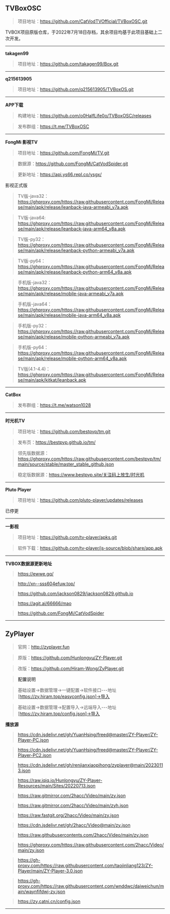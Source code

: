 ## **TVBoxOSC**

>项目地址：https://github.com/CatVodTVOfficial/TVBoxOSC.git

TVBOX项目原版仓库，于2022年7月18日存档，其余项目均基于此项目基础上二次开发。

---
**takagen99**

>项目地址：https://github.com/takagen99/Box.git

---
**q215613905**

>项目地址：https://github.com/q215613905/TVBoxOS.git

---
**APP下载**

>构建地址：https://github.com/o0HalfLife0o/TVBoxOSC/releases

>发布群组：https://t.me/TVBoxOSC

---
**FongMi 影视TV**

>项目地址：https://github.com/FongMi/TV.git

>数据源：https://github.com/FongMi/CatVodSpider.git

>更新地址：https://api.ys66.repl.co/ysgx/

影视正式版

>TV版-java32：https://ghproxy.com/https://raw.githubusercontent.com/FongMi/Release/main/apk/release/leanback-java-armeabi_v7a.apk

>TV版-java64: https://ghproxy.com/https://raw.githubusercontent.com/FongMi/Release/main/apk/release/leanback-java-arm64_v8a.apk

>TV版-py32：https://ghproxy.com/https://raw.githubusercontent.com/FongMi/Release/main/apk/release/leanback-python-armeabi_v7a.apk

>TV版-py64：https://ghproxy.com/https://raw.githubusercontent.com/FongMi/Release/main/apk/release/leanback-python-arm64_v8a.apk

>手机版-java32：https://ghproxy.com/https://raw.githubusercontent.com/FongMi/Release/main/apk/release/mobile-java-armeabi_v7a.apk

>手机版-java64：https://ghproxy.com/https://raw.githubusercontent.com/FongMi/Release/main/apk/release/mobile-java-arm64_v8a.apk

>手机版-py32：https://ghproxy.com/https://raw.githubusercontent.com/FongMi/Release/main/apk/release/mobile-python-armeabi_v7a.apk

>手机版-py64：https://ghproxy.com/https://raw.githubusercontent.com/FongMi/Release/main/apk/release/mobile-python-arm64_v8a.apk

>TV版(4.1-4.4)：https://ghproxy.com/https://raw.githubusercontent.com/FongMi/Release/main/apk/kitkat/leanback.apk

---
**CatBox**
>发布群组：https://t.me/watson1028

---
**时光机TV**

>项目地址：https://github.com/bestpvp/tm.git

>发布页：https://bestpvp.github.io/tm/

>领先版数据源：https://ghproxy.com/https://raw.githubusercontent.com/bestpvp/tm/main/source/stable/master_stable_github.json

>稳定版数据源：https://www.bestpvp.site/关注码上放生/时光机

---
**Pluto Player**

>项目地址：https://github.com/pluto-player/updates/releases

已停更

---

**一影视**

>项目地址：https://github.com/tv-player/apks.git

>软件下载：https://github.com/tv-player/js-source/blob/share/app.apk

---
**TVBOX数据源更新地址**

>https://ewwe.gq/

>http://xn--sss604efuw.top/

>https://github.com/jackson0829/jackson0829.github.io

>https://agit.ai/66666/mao

>https://github.com/FongMi/CatVodSpider

---
## **ZyPlayer**

>官网：http://zyplayer.fun

>原版：https://github.com/Hunlongyu/ZY-Player.git

>改版：https://github.com/Hiram-Wong/ZyPlayer.git



>**配置说明**

>基础设置->数据管理->一键配置->软件接口---地址[https://zy.hiram.top/easyconfig.json]->导入

>基础设置->数据管理->配置导入->远端导入---地址[https://zy.hiram.top/config.json]->导入

**播放源**
>https://cdn.jsdelivr.net/gh/YuanHsing/freed@master/ZY-Player/ZY-Player-PC.json

>https://cdn.jsdelivr.net/gh/YuanHsing/freed@master/ZY-Player/ZY-Player-PC2.json

>https://cdn.jsdelivr.net/gh/renjianxiaopihong/zyplayer@main/20230113.json

>https://raw.iqiq.io/Hunlongyu/ZY-Player-Resources/main/Sites/20220713.json

>https://raw.gitmirror.com/2hacc/Video/main/zy.json

>https://raw.gitmirror.com/2hacc/Video/main/zyh.json

>https://raw.fastgit.org/2hacc/Video/main/zy.json

>https://cdn.jsdelivr.net/gh/2hacc/Video@main/zy.json

>https://raw.githubusercontents.com/2hacc/Video/main/zy.json

>https://ghproxy.com/https://raw.githubusercontent.com/2hacc/Video/main/zy.json

>https://gh-proxy.com/https://raw.githubusercontent.com/taojinliang123/ZY-Player/main/ZY-Player-3.0.json

>https://gh-proxy.com/https://raw.githubusercontent.com/wnddwc/daiweichun/main/waynfifdwj-zy.json

>https://zy.catni.cn/config.json

---